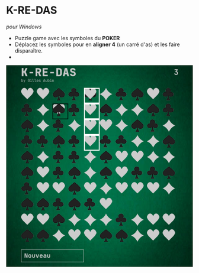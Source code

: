 # K-RE-DAS
*pour Windows*
- Puzzle game avec les symboles du **POKER**
- Déplacez les symboles pour en **aligner 4** (un carré d'as) et les faire disparaître.
- 
![alt tag](https://github.com/gilforge/K-RE-DAS/blob/master/img/K-RE-DAS.png)

